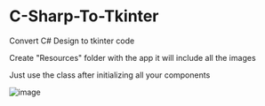 # C-Sharp-To-Tkinter
Convert C# Design to tkinter code

Create "Resources" folder with the app it will include all the images

Just use the class after initializing all your components

![image](https://user-images.githubusercontent.com/61450444/173567758-3a18c95a-afd1-47a7-b41f-71de9f78b2bd.png)


